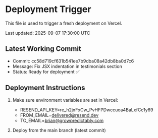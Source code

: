 # Deployment Trigger

This file is used to trigger a fresh deployment on Vercel.

Last updated: 2025-09-07 17:30:00 UTC

## Latest Working Commit
- Commit: cc58d719cf631b541ee7b9dba08a42db8ba0d7c6
- Message: Fix JSX indentation in testimonials section
- Status: Ready for deployment ✅

## Deployment Instructions
1. Make sure environment variables are set in Vercel:
   - RESEND_API_KEY=re_h2jnFxCw_PvHFPDwccuoa4BaLxfCc1y69
   - FROM_EMAIL=delivered@resend.dev
   - TO_EMAIL=brian@growpredictably.com

2. Deploy from the main branch (latest commit)